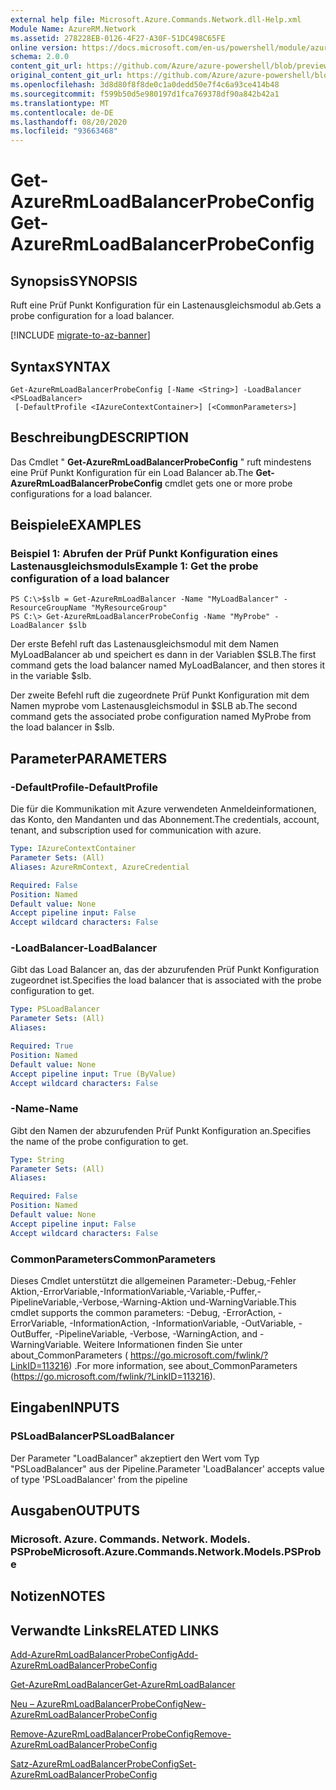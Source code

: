 ```yaml
---
external help file: Microsoft.Azure.Commands.Network.dll-Help.xml
Module Name: AzureRM.Network
ms.assetid: 278228EB-0126-4F27-A30F-51DC498C65FE
online version: https://docs.microsoft.com/en-us/powershell/module/azurerm.network/get-azurermloadbalancerprobeconfig
schema: 2.0.0
content_git_url: https://github.com/Azure/azure-powershell/blob/preview/src/ResourceManager/Network/Commands.Network/help/Get-AzureRmLoadBalancerProbeConfig.md
original_content_git_url: https://github.com/Azure/azure-powershell/blob/preview/src/ResourceManager/Network/Commands.Network/help/Get-AzureRmLoadBalancerProbeConfig.md
ms.openlocfilehash: 3d8d80f8f8de0c1a0dedd50e7f4c6a93ce414b48
ms.sourcegitcommit: f599b50d5e980197d1fca769378df90a842b42a1
ms.translationtype: MT
ms.contentlocale: de-DE
ms.lasthandoff: 08/20/2020
ms.locfileid: "93663468"
---
```

# <span data-ttu-id="3527e-101">Get-AzureRmLoadBalancerProbeConfig</span><span class="sxs-lookup"><span data-stu-id="3527e-101">Get-AzureRmLoadBalancerProbeConfig</span></span>

## <span data-ttu-id="3527e-102">Synopsis</span><span class="sxs-lookup"><span data-stu-id="3527e-102">SYNOPSIS</span></span>
<span data-ttu-id="3527e-103">Ruft eine Prüf Punkt Konfiguration für ein Lastenausgleichsmodul ab.</span><span class="sxs-lookup"><span data-stu-id="3527e-103">Gets a probe configuration for a load balancer.</span></span>

[!INCLUDE [migrate-to-az-banner](../../includes/migrate-to-az-banner.md)]

## <span data-ttu-id="3527e-104">Syntax</span><span class="sxs-lookup"><span data-stu-id="3527e-104">SYNTAX</span></span>

```
Get-AzureRmLoadBalancerProbeConfig [-Name <String>] -LoadBalancer <PSLoadBalancer>
 [-DefaultProfile <IAzureContextContainer>] [<CommonParameters>]
```

## <span data-ttu-id="3527e-105">Beschreibung</span><span class="sxs-lookup"><span data-stu-id="3527e-105">DESCRIPTION</span></span>
<span data-ttu-id="3527e-106">Das Cmdlet " **Get-AzureRmLoadBalancerProbeConfig** " ruft mindestens eine Prüf Punkt Konfiguration für ein Load Balancer ab.</span><span class="sxs-lookup"><span data-stu-id="3527e-106">The **Get-AzureRmLoadBalancerProbeConfig** cmdlet gets one or more probe configurations for a load balancer.</span></span>

## <span data-ttu-id="3527e-107">Beispiele</span><span class="sxs-lookup"><span data-stu-id="3527e-107">EXAMPLES</span></span>

### <span data-ttu-id="3527e-108">Beispiel 1: Abrufen der Prüf Punkt Konfiguration eines Lastenausgleichsmoduls</span><span class="sxs-lookup"><span data-stu-id="3527e-108">Example 1: Get the probe configuration of a load balancer</span></span>
```
PS C:\>$slb = Get-AzureRmLoadBalancer -Name "MyLoadBalancer" -ResourceGroupName "MyResourceGroup"
PS C:\> Get-AzureRmLoadBalancerProbeConfig -Name "MyProbe" -LoadBalancer $slb
```

<span data-ttu-id="3527e-109">Der erste Befehl ruft das Lastenausgleichsmodul mit dem Namen MyLoadBalancer ab und speichert es dann in der Variablen $SLB.</span><span class="sxs-lookup"><span data-stu-id="3527e-109">The first command gets the load balancer named MyLoadBalancer, and then stores it in the variable $slb.</span></span>

<span data-ttu-id="3527e-110">Der zweite Befehl ruft die zugeordnete Prüf Punkt Konfiguration mit dem Namen myprobe vom Lastenausgleichsmodul in $SLB ab.</span><span class="sxs-lookup"><span data-stu-id="3527e-110">The second command gets the associated probe configuration named MyProbe from the load balancer in $slb.</span></span>

## <span data-ttu-id="3527e-111">Parameter</span><span class="sxs-lookup"><span data-stu-id="3527e-111">PARAMETERS</span></span>

### <span data-ttu-id="3527e-112">-DefaultProfile</span><span class="sxs-lookup"><span data-stu-id="3527e-112">-DefaultProfile</span></span>
<span data-ttu-id="3527e-113">Die für die Kommunikation mit Azure verwendeten Anmeldeinformationen, das Konto, den Mandanten und das Abonnement.</span><span class="sxs-lookup"><span data-stu-id="3527e-113">The credentials, account, tenant, and subscription used for communication with azure.</span></span>

```yaml
Type: IAzureContextContainer
Parameter Sets: (All)
Aliases: AzureRmContext, AzureCredential

Required: False
Position: Named
Default value: None
Accept pipeline input: False
Accept wildcard characters: False
```

### <span data-ttu-id="3527e-114">-LoadBalancer</span><span class="sxs-lookup"><span data-stu-id="3527e-114">-LoadBalancer</span></span>
<span data-ttu-id="3527e-115">Gibt das Load Balancer an, das der abzurufenden Prüf Punkt Konfiguration zugeordnet ist.</span><span class="sxs-lookup"><span data-stu-id="3527e-115">Specifies the load balancer that is associated with the probe configuration to get.</span></span>

```yaml
Type: PSLoadBalancer
Parameter Sets: (All)
Aliases: 

Required: True
Position: Named
Default value: None
Accept pipeline input: True (ByValue)
Accept wildcard characters: False
```

### <span data-ttu-id="3527e-116">-Name</span><span class="sxs-lookup"><span data-stu-id="3527e-116">-Name</span></span>
<span data-ttu-id="3527e-117">Gibt den Namen der abzurufenden Prüf Punkt Konfiguration an.</span><span class="sxs-lookup"><span data-stu-id="3527e-117">Specifies the name of the probe configuration to get.</span></span>

```yaml
Type: String
Parameter Sets: (All)
Aliases: 

Required: False
Position: Named
Default value: None
Accept pipeline input: False
Accept wildcard characters: False
```

### <span data-ttu-id="3527e-118">CommonParameters</span><span class="sxs-lookup"><span data-stu-id="3527e-118">CommonParameters</span></span>
<span data-ttu-id="3527e-119">Dieses Cmdlet unterstützt die allgemeinen Parameter:-Debug,-Fehler Aktion,-ErrorVariable,-InformationVariable,-Variable,-Puffer,-PipelineVariable,-Verbose,-Warning-Aktion und-WarningVariable.</span><span class="sxs-lookup"><span data-stu-id="3527e-119">This cmdlet supports the common parameters: -Debug, -ErrorAction, -ErrorVariable, -InformationAction, -InformationVariable, -OutVariable, -OutBuffer, -PipelineVariable, -Verbose, -WarningAction, and -WarningVariable.</span></span> <span data-ttu-id="3527e-120">Weitere Informationen finden Sie unter about_CommonParameters ( https://go.microsoft.com/fwlink/?LinkID=113216) .</span><span class="sxs-lookup"><span data-stu-id="3527e-120">For more information, see about_CommonParameters (https://go.microsoft.com/fwlink/?LinkID=113216).</span></span>

## <span data-ttu-id="3527e-121">Eingaben</span><span class="sxs-lookup"><span data-stu-id="3527e-121">INPUTS</span></span>

### <span data-ttu-id="3527e-122">PSLoadBalancer</span><span class="sxs-lookup"><span data-stu-id="3527e-122">PSLoadBalancer</span></span>
<span data-ttu-id="3527e-123">Der Parameter "LoadBalancer" akzeptiert den Wert vom Typ "PSLoadBalancer" aus der Pipeline.</span><span class="sxs-lookup"><span data-stu-id="3527e-123">Parameter 'LoadBalancer' accepts value of type 'PSLoadBalancer' from the pipeline</span></span>

## <span data-ttu-id="3527e-124">Ausgaben</span><span class="sxs-lookup"><span data-stu-id="3527e-124">OUTPUTS</span></span>

### <span data-ttu-id="3527e-125">Microsoft. Azure. Commands. Network. Models. PSProbe</span><span class="sxs-lookup"><span data-stu-id="3527e-125">Microsoft.Azure.Commands.Network.Models.PSProbe</span></span>

## <span data-ttu-id="3527e-126">Notizen</span><span class="sxs-lookup"><span data-stu-id="3527e-126">NOTES</span></span>

## <span data-ttu-id="3527e-127">Verwandte Links</span><span class="sxs-lookup"><span data-stu-id="3527e-127">RELATED LINKS</span></span>

[<span data-ttu-id="3527e-128">Add-AzureRmLoadBalancerProbeConfig</span><span class="sxs-lookup"><span data-stu-id="3527e-128">Add-AzureRmLoadBalancerProbeConfig</span></span>](./Add-AzureRmLoadBalancerProbeConfig.md)

[<span data-ttu-id="3527e-129">Get-AzureRmLoadBalancer</span><span class="sxs-lookup"><span data-stu-id="3527e-129">Get-AzureRmLoadBalancer</span></span>](./Get-AzureRmLoadBalancer.md)

[<span data-ttu-id="3527e-130">Neu – AzureRmLoadBalancerProbeConfig</span><span class="sxs-lookup"><span data-stu-id="3527e-130">New-AzureRmLoadBalancerProbeConfig</span></span>](./New-AzureRmLoadBalancerProbeConfig.md)

[<span data-ttu-id="3527e-131">Remove-AzureRmLoadBalancerProbeConfig</span><span class="sxs-lookup"><span data-stu-id="3527e-131">Remove-AzureRmLoadBalancerProbeConfig</span></span>](./Remove-AzureRmLoadBalancerProbeConfig.md)

[<span data-ttu-id="3527e-132">Satz-AzureRmLoadBalancerProbeConfig</span><span class="sxs-lookup"><span data-stu-id="3527e-132">Set-AzureRmLoadBalancerProbeConfig</span></span>](./Set-AzureRmLoadBalancerProbeConfig.md)


